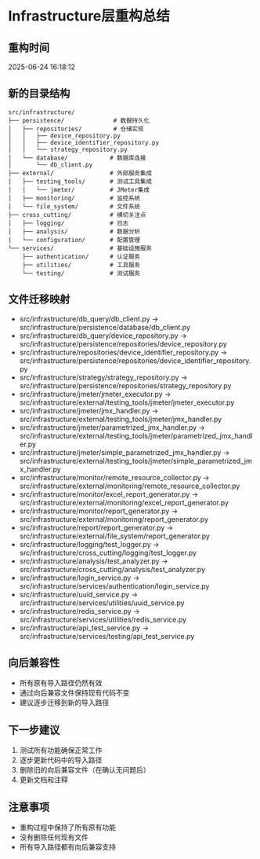 # Infrastructure层重构总结

## 重构时间
2025-06-24 16:18:12

## 新的目录结构
```
src/infrastructure/
├── persistence/              # 数据持久化
│   ├── repositories/         # 仓储实现
│   │   ├── device_repository.py
│   │   ├── device_identifier_repository.py
│   │   └── strategy_repository.py
│   └── database/            # 数据库连接
│       └── db_client.py
├── external/                # 外部服务集成
│   ├── testing_tools/       # 测试工具集成
│   │   └── jmeter/          # JMeter集成
│   ├── monitoring/          # 监控系统
│   └── file_system/         # 文件系统
├── cross_cutting/           # 横切关注点
│   ├── logging/             # 日志
│   ├── analysis/            # 数据分析
│   └── configuration/       # 配置管理
└── services/                # 基础设施服务
    ├── authentication/      # 认证服务
    ├── utilities/           # 工具服务
    └── testing/             # 测试服务
```

## 文件迁移映射
- src/infrastructure/db_query/db_client.py -> src/infrastructure/persistence/database/db_client.py
- src/infrastructure/db_query/device_repository.py -> src/infrastructure/persistence/repositories/device_repository.py
- src/infrastructure/repositories/device_identifier_repository.py -> src/infrastructure/persistence/repositories/device_identifier_repository.py
- src/infrastructure/strategy/strategy_repository.py -> src/infrastructure/persistence/repositories/strategy_repository.py
- src/infrastructure/jmeter/jmeter_executor.py -> src/infrastructure/external/testing_tools/jmeter/jmeter_executor.py
- src/infrastructure/jmeter/jmx_handler.py -> src/infrastructure/external/testing_tools/jmeter/jmx_handler.py
- src/infrastructure/jmeter/parametrized_jmx_handler.py -> src/infrastructure/external/testing_tools/jmeter/parametrized_jmx_handler.py
- src/infrastructure/jmeter/simple_parametrized_jmx_handler.py -> src/infrastructure/external/testing_tools/jmeter/simple_parametrized_jmx_handler.py
- src/infrastructure/monitor/remote_resource_collector.py -> src/infrastructure/external/monitoring/remote_resource_collector.py
- src/infrastructure/monitor/excel_report_generator.py -> src/infrastructure/external/monitoring/excel_report_generator.py
- src/infrastructure/monitor/report_generator.py -> src/infrastructure/external/monitoring/report_generator.py
- src/infrastructure/report/report_generator.py -> src/infrastructure/external/file_system/report_generator.py
- src/infrastructure/logging/test_logger.py -> src/infrastructure/cross_cutting/logging/test_logger.py
- src/infrastructure/analysis/test_analyzer.py -> src/infrastructure/cross_cutting/analysis/test_analyzer.py
- src/infrastructure/login_service.py -> src/infrastructure/services/authentication/login_service.py
- src/infrastructure/uuid_service.py -> src/infrastructure/services/utilities/uuid_service.py
- src/infrastructure/redis_service.py -> src/infrastructure/services/utilities/redis_service.py
- src/infrastructure/api_test_service.py -> src/infrastructure/services/testing/api_test_service.py


## 向后兼容性
- 所有原有导入路径仍然有效
- 通过向后兼容文件保持现有代码不变
- 建议逐步迁移到新的导入路径

## 下一步建议
1. 测试所有功能确保正常工作
2. 逐步更新代码中的导入路径
3. 删除旧的向后兼容文件（在确认无问题后）
4. 更新文档和注释

## 注意事项
- 重构过程中保持了所有原有功能
- 没有删除任何现有文件
- 所有导入路径都有向后兼容支持
